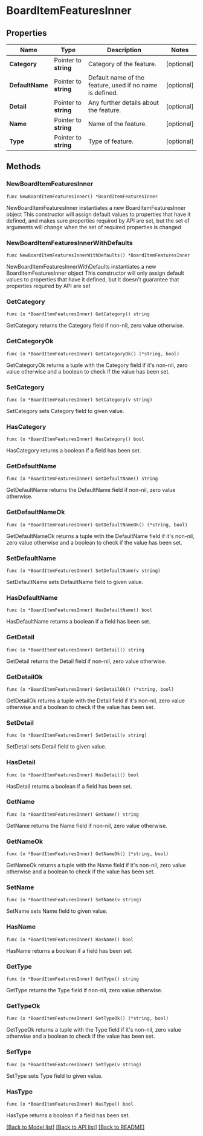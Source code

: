 <!--
Copyright (C) 2020-2022 Arm Limited or its affiliates and Contributors. All rights reserved.
SPDX-License-Identifier: Apache-2.0
-->
# BoardItemFeaturesInner

## Properties

Name | Type | Description | Notes
------------ | ------------- | ------------- | -------------
**Category** | Pointer to **string** | Category of the feature. | [optional] 
**DefaultName** | Pointer to **string** | Default name of the feature, used if no name is defined. | [optional] 
**Detail** | Pointer to **string** | Any further details about the feature. | [optional] 
**Name** | Pointer to **string** | Name of the feature. | [optional] 
**Type** | Pointer to **string** | Type of feature. | [optional] 

## Methods

### NewBoardItemFeaturesInner

`func NewBoardItemFeaturesInner() *BoardItemFeaturesInner`

NewBoardItemFeaturesInner instantiates a new BoardItemFeaturesInner object
This constructor will assign default values to properties that have it defined,
and makes sure properties required by API are set, but the set of arguments
will change when the set of required properties is changed

### NewBoardItemFeaturesInnerWithDefaults

`func NewBoardItemFeaturesInnerWithDefaults() *BoardItemFeaturesInner`

NewBoardItemFeaturesInnerWithDefaults instantiates a new BoardItemFeaturesInner object
This constructor will only assign default values to properties that have it defined,
but it doesn't guarantee that properties required by API are set

### GetCategory

`func (o *BoardItemFeaturesInner) GetCategory() string`

GetCategory returns the Category field if non-nil, zero value otherwise.

### GetCategoryOk

`func (o *BoardItemFeaturesInner) GetCategoryOk() (*string, bool)`

GetCategoryOk returns a tuple with the Category field if it's non-nil, zero value otherwise
and a boolean to check if the value has been set.

### SetCategory

`func (o *BoardItemFeaturesInner) SetCategory(v string)`

SetCategory sets Category field to given value.

### HasCategory

`func (o *BoardItemFeaturesInner) HasCategory() bool`

HasCategory returns a boolean if a field has been set.

### GetDefaultName

`func (o *BoardItemFeaturesInner) GetDefaultName() string`

GetDefaultName returns the DefaultName field if non-nil, zero value otherwise.

### GetDefaultNameOk

`func (o *BoardItemFeaturesInner) GetDefaultNameOk() (*string, bool)`

GetDefaultNameOk returns a tuple with the DefaultName field if it's non-nil, zero value otherwise
and a boolean to check if the value has been set.

### SetDefaultName

`func (o *BoardItemFeaturesInner) SetDefaultName(v string)`

SetDefaultName sets DefaultName field to given value.

### HasDefaultName

`func (o *BoardItemFeaturesInner) HasDefaultName() bool`

HasDefaultName returns a boolean if a field has been set.

### GetDetail

`func (o *BoardItemFeaturesInner) GetDetail() string`

GetDetail returns the Detail field if non-nil, zero value otherwise.

### GetDetailOk

`func (o *BoardItemFeaturesInner) GetDetailOk() (*string, bool)`

GetDetailOk returns a tuple with the Detail field if it's non-nil, zero value otherwise
and a boolean to check if the value has been set.

### SetDetail

`func (o *BoardItemFeaturesInner) SetDetail(v string)`

SetDetail sets Detail field to given value.

### HasDetail

`func (o *BoardItemFeaturesInner) HasDetail() bool`

HasDetail returns a boolean if a field has been set.

### GetName

`func (o *BoardItemFeaturesInner) GetName() string`

GetName returns the Name field if non-nil, zero value otherwise.

### GetNameOk

`func (o *BoardItemFeaturesInner) GetNameOk() (*string, bool)`

GetNameOk returns a tuple with the Name field if it's non-nil, zero value otherwise
and a boolean to check if the value has been set.

### SetName

`func (o *BoardItemFeaturesInner) SetName(v string)`

SetName sets Name field to given value.

### HasName

`func (o *BoardItemFeaturesInner) HasName() bool`

HasName returns a boolean if a field has been set.

### GetType

`func (o *BoardItemFeaturesInner) GetType() string`

GetType returns the Type field if non-nil, zero value otherwise.

### GetTypeOk

`func (o *BoardItemFeaturesInner) GetTypeOk() (*string, bool)`

GetTypeOk returns a tuple with the Type field if it's non-nil, zero value otherwise
and a boolean to check if the value has been set.

### SetType

`func (o *BoardItemFeaturesInner) SetType(v string)`

SetType sets Type field to given value.

### HasType

`func (o *BoardItemFeaturesInner) HasType() bool`

HasType returns a boolean if a field has been set.


[[Back to Model list]](../README.md#documentation-for-models) [[Back to API list]](../README.md#documentation-for-api-endpoints) [[Back to README]](../README.md)


